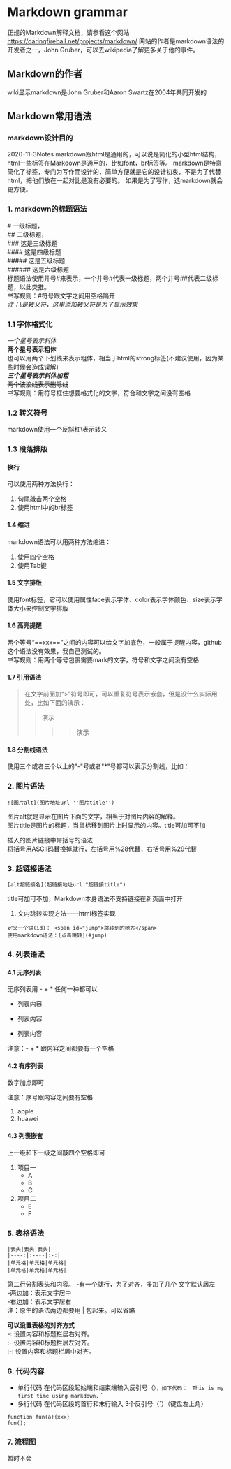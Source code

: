 # Markdown grammar
正规的Markdown解释文档，请参看这个网站
https://daringfireball.net/projects/markdown/
网站的作者是markdown语法的开发者之一，John Gruber，可以去wikipedia了解更多关于他的事件。

## Markdown的作者
wiki显示markdown是John Gruber和Aaron Swartz在2004年共同开发的

## Markdown常用语法
### markdown设计目的
2020-11-3Notes
markdown跟html是通用的，可以说是简化的小型html结构，html一些标签在Markdown是通用的，比如font，br标签等。
markdown是特意简化了标签，专门为写作而设计的，简单方便就是它的设计初衷，不是为了代替html，把他们放在一起对比是没有必要的。
如果是为了写作，选markdown就会更方便。

### 1. markdown的标题语法
\# 一级标题，  
\## 二级标题，  
\### 这是三级标题  
\#### 这是四级标题  
\##### 这是五级标题  
\###### 这是六级标题  
标题语法使用井号#来表示，一个井号#代表一级标题，两个井号##代表二级标题，以此类推。  
书写规则：#符号跟文字之间用空格隔开  
*注：\是转义符，这里添加转义符是为了显示效果*

### 1.1 字体格式化
*一个星号表示斜体*  
**两个星号表示粗体**    
也可以用两个下划线来表示粗体，相当于html的strong标签(不建议使用，因为某些时候会造成误解)  
***三个星号表示斜体加粗***  
~~两个波浪线表示删除线~~  
书写规则：用符号框住想要格式化的文字，符合和文字之间没有空格  

### 1.2 转义符号
markdown使用一个反斜杠\表示转义

### 1.3 段落排版
#### 换行
可以使用两种方法换行：  
1. 句尾敲击两个空格  
2. 使用html中的br标签  

#### 1.4 缩进
markdown语法可以用两种方法缩进：  
1. 使用四个空格  
2. 使用Tab键  

#### 1.5 文字排版
使用font标签，它可以使用属性face表示字体、color表示字体颜色、size表示字体大小来控制文字排版

#### 1.6 高亮提醒
两个等号“==xxx==”之间的内容可以给文字加底色，一般属于提醒内容，github这个语法没有效果，我自己测试的。  
书写规则：用两个等号包裹需要mark的文字，符号和文字之间没有空格

#### 1.7 引用语法
>在文字前面加“>”符号即可，可以重复符号表示嵌套，但是没什么实际用处，比如下面的演示：  
>>演示  
>>>>演示  

#### 1.8 分割线语法
使用三个或者三个以上的"-"号或者"*"号都可以表示分割线，比如：

### 2. 图片语法
```
![图片alt](图片地址url ''图片title'')
```
图片alt就是显示在图片下面的文字，相当于对图片内容的解释。  
图片title是图片的标题，当鼠标移到图片上时显示的内容。title可加可不加

插入的图片链接中带括号的语法  
将括号用ASCII码替换掉就行，左括号用%28代替，右括号用%29代替

### 3. 超链接语法
```
[alt超链接名](超链接地址url "超链接title")
```
title可加可不加，Markdown本身语法不支持链接在新页面中打开
1. 文内跳转实现方法——html标签实现
```
定义一个锚(id)： <span id="jump">跳转到的地方</span>
使用markdown语法：[点击跳转](#jump)
```

### 4. 列表语法

#### 4.1 无序列表
无序列表用 - + * 任何一种都可以

- 列表内容
+ 列表内容
* 列表内容

注意：- + * 跟内容之间都要有一个空格

#### 4.2 有序列表
数字加点即可

注意：序号跟内容之间要有空格

1. apple
2. huawei

#### 4.3 列表嵌套
上一级和下一级之间敲四个空格即可
1. 项目一
    - A
    - B
    - C
2. 项目二
    - E
    - F

### 5. 表格语法
```
|表头|表头|表头|
|----:|:----|:-:|
|单元格|单元格|单元格|
|单元格|单元格|单元格|
```
第二行分割表头和内容。
-有一个就行，为了对齐，多加了几个
文字默认居左  
-两边加：表示文字居中  
-右边加：表示文字居右  
注：原生的语法两边都要用 | 包起来。可以省略  

**可以设置表格的对齐方式**  
-: 设置内容和标题栏居右对齐。  
:- 设置内容和标题栏居左对齐。  
:-: 设置内容和标题栏居中对齐。  

### 6. 代码内容
- 单行代码
在代码区段起始端和结束端输入反引号（`），如下代码：
`
` This is my first time using markdown. `
`
- 多行代码
在代码区段的首行和末行输入 3个反引号（`）（键盘左上角）
```
function fun(a){xxx}
fun();
```

### 7. 流程图
暂时不会


